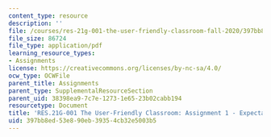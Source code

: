 ```yaml
---
content_type: resource
description: ''
file: /courses/res-21g-001-the-user-friendly-classroom-fall-2020/397bb8ed53e890eb39354cb32e5003b5_MITRES_21G_001F20_Assn1.pdf
file_size: 86724
file_type: application/pdf
learning_resource_types:
- Assignments
license: https://creativecommons.org/licenses/by-nc-sa/4.0/
ocw_type: OCWFile
parent_title: Assignments
parent_type: SupplementalResourceSection
parent_uid: 38398ea9-7c7e-1273-1e65-23b02cabb194
resourcetype: Document
title: 'RES.21G-001 The User-Friendly Classroom: Assignment 1 - Expectations'
uid: 397bb8ed-53e8-90eb-3935-4cb32e5003b5
---
```

